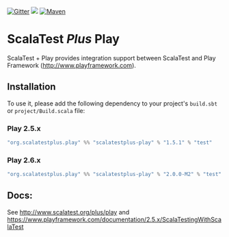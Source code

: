 [![Gitter](https://img.shields.io/gitter/room/gitterHQ/gitter.svg)](https://gitter.im/playframework/playframework?utm_source=badge&utm_medium=badge&utm_campaign=pr-badge&utm_content=badge) [<img src="https://img.shields.io/travis/playframework/playframework.svg"/>](https://travis-ci.org/playframework/scalatestplus-play) [![Maven](https://img.shields.io/maven-central/v/org.scalatestplus.play/scalatestplus-play_2.11.svg)](http://mvnrepository.com/artifact/org.scalatestplus.play/scalatestplus-play_2.11)

# ScalaTest _Plus_ Play

ScalaTest + Play provides integration support between ScalaTest and Play Framework (http://www.playframework.com).

## Installation

To use it, please add the following dependency to your project's `build.sbt` or `project/Build.scala` file:

### Play 2.5.x 

```scala
"org.scalatestplus.play" %% "scalatestplus-play" % "1.5.1" % "test"
```

### Play 2.6.x

```scala
"org.scalatestplus.play" %% "scalatestplus-play" % "2.0.0-M2" % "test"
```

## Docs:

See http://www.scalatest.org/plus/play and https://www.playframework.com/documentation/2.5.x/ScalaTestingWithScalaTest
